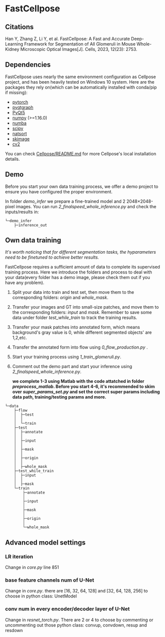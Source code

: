 # FastCellpose

## Citations

Han Y, Zhang Z, Li Y, et al. FastCellpose: A Fast and Accurate Deep-Learning Framework for Segmentation of All Glomeruli in Mouse Whole-Kidney Microscopic Optical Images[J]. Cells, 2023, 12(23): 2753.

## Dependencies

FastCellpose uses nearly the same environment configuration as Cellpose project, and has been heavily tested on Windows 10 system. Here are the packages they rely on(which can be  automatically installed with conda/pip if missing):

- [pytorch](https://pytorch.org/)
- [pyqtgraph](http://pyqtgraph.org/)
- [PyQt5](http://pyqt.sourceforge.net/Docs/PyQt5/)
- [numpy](http://www.numpy.org/) (>=1.16.0)
- [numba](http://numba.pydata.org/numba-doc/latest/user/5minguide.html)
- [scipy](https://www.scipy.org/)
- [natsort](https://natsort.readthedocs.io/en/master/)
- [skimage](https://scikit-image.org/)
- [cv2](https://opencv.org/releases/)

You can check [Cellpose/README.md](https://github.com/MouseLand/cellpose/blob/main/README.md) for more Cellpose's local installation details.

## Demo

Before you start your own data training process, we offer a demo project to ensure you have configured the proper environment. 

In folder *demo_infer* we prepare a fine-trained model and 2 2048×2048-pixel images. You can run *2_finalspeed_whole_inference.py* and check the inputs/results in:

```
└─demo_infer
    ├─inference_out
```

## Own data training

*It's worth noticing that for different segmentation tasks, the hyparameters need to be finetuned to achieve better results.*

FastCellpose requires a sufficient amount of data  to complete its supervised training process. Here we introduce the folders and process to deal with your data(every folder has a demo image, please check them out if you have any problem).

1. Split your data into train and test set, then move them to the corresponding folders: *origin* and *whole_mask*.

2. Transfer your images and GT into small-size patches, and move them to the corresponding folders: *input* and *mask*. Remember to save some data under folder *test_while_train* to track the training results.

3. Transfer your mask patches into annotated form, which means background's gray value is 0, while different segmented objects' are 1,2,etc. 

4. Transfer the annotated form into flow using *0_flow_production.py* .

5. Start your training process using *1_train_glomeruli.py*.

6. Comment out the demo part and start your inference using *2_finalspeed_whole_inference.py*.
   
   **we complete 1-3 using Matlab with the code attatched in folder *preprocess_matlab*. Before you start 4-6, it's recommended to skim over *super_params_set.py* and set the correct super params including data path, training/testing params and more.**

```
└─data
    ├─flow
    │  ├─test
    │  │      
    │  └─train
    ├─test
    │  ├─annotate
    │  │      
    │  ├─input
    │  │      
    │  ├─mask
    │  │      
    │  ├─origin
    │  │      
    │  ├─whole_mask
    ├─test_while_train
    │  ├─input
    │  │      
    │  ├─mask
    └─train
        ├─annotate
        │      
        ├─input
        │      
        ├─mask
        │      
        ├─origin
        │      
        └─whole_mask
```

## Advanced model settings

### LR iteration

Change in *core.py* line 851

### base feature channels num of U-Net

Change in *core.py*. there are [16, 32, 64, 128] and [32, 64, 128, 256] to choose in python class: UnetModel

### conv num in every encoder/decoder layer of U-Net

Change in *resnet_torch.py*. There are 2 or 4 to choose by commenting or uncommenting out those python class: convup, convdown, resup and resdown
